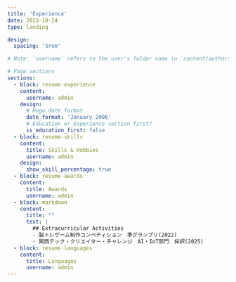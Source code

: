 ```yaml
---
title: 'Experience'
date: 2023-10-24
type: landing

design:
  spacing: '5rem'

# Note: `username` refers to the user's folder name in `content/authors/`

# Page sections
sections:
  - block: resume-experience
    content:
      username: admin
    design:
      # Hugo date format
      date_format: 'January 2006'
      # Education or Experience section first?
      is_education_first: false
  - block: resume-skills
    content:
      title: Skills & Hobbies
      username: admin
    design:
      show_skill_percentage: true
  - block: resume-awards
    content:
      title: Awards
      username: admin
  - block: markdown
    content:
      title: ""
      text: |
        ## Extracurricular Activities
        - 脳トレゲーム制作コンペティション　準グランプリ(2022)
        - 関西テック・クリエイター・チャレンジ　AI・IoT部門　採択(2025)
  - block: resume-languages
    content:
      title: Languages
      username: admin
---
```

